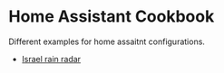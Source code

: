 # Home Assistant Cookbook

Different examples for home assaitnt configurations.

- [Israel rain radar](israel_rain_radar/README.md)
